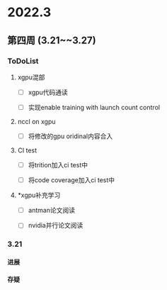 # 2022.3

## 第四周 (3.21~~3.27)

### ToDoList

1. xgpu混部
   
   - [ ] xgpu代码通读
   
   - [ ] 实现enable training with launch count control

2. nccl on xgpu
   
   - [ ] 将修改的gpu oridinal内容合入

3. CI test
   
   - [ ] 将trition加入ci test中
   
   - [ ] 将code coverage加入ci test中

4. *xgpu补充学习
   
   - [ ] antman论文阅读
   
   - [ ] nvidia并行论文阅读

### 3.21

#### 进展

#### 存疑
